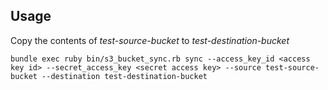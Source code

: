 ## Usage

Copy the contents of *test-source-bucket* to *test-destination-bucket*

    bundle exec ruby bin/s3_bucket_sync.rb sync --access_key_id <access key id> --secret_access_key <secret access key> --source test-source-bucket --destination test-destination-bucket